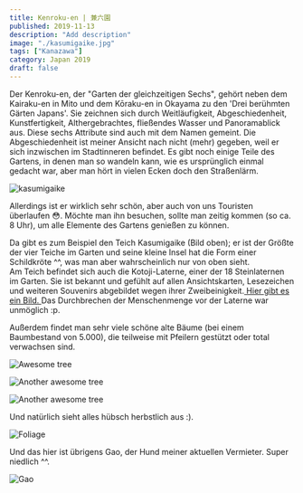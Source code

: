 ```yaml
---
title: Kenroku-en | 兼六園
published: 2019-11-13
description: "Add description"
image: "./kasumigaike.jpg"
tags: ["Kanazawa"]
category: Japan 2019
draft: false
---
```


Der Kenroku-en, der "Garten der gleichzeitigen Sechs", gehört neben dem Kairaku-en in Mito und dem Kōraku-en in Okayama zu den 'Drei berühmten Gärten Japans'. Sie zeichnen sich durch Weitläufigkeit, Abgeschiedenheit, Kunstfertigkeit, Althergebrachtes, fließendes Wasser und Panoramablick aus. Diese sechs Attribute sind auch mit dem Namen gemeint. Die Abgeschiedenheit ist meiner Ansicht nach nicht (mehr) gegeben, weil er sich inzwischen im Stadtinneren befindet. Es gibt noch einige Teile des Gartens, in denen man so wandeln kann, wie es ursprünglich einmal gedacht war, aber man hört in vielen Ecken doch den Straßenlärm.

![kasumigaike](./kasumigaike.jpg)

Allerdings ist er wirklich sehr schön, aber auch von uns Touristen überlaufen :flushed:. Möchte man ihn besuchen, sollte man zeitig kommen (so ca. 8 Uhr), um alle Elemente des Gartens genießen zu können. 

Da gibt es zum Beispiel den Teich Kasumigaike (Bild oben); er ist der Größte der vier Teiche im Garten und seine kleine Insel hat die Form einer Schildkröte ^^, was man aber wahrscheinlich nur von oben sieht.  
Am Teich befindet sich auch die Kotoji-Laterne, einer der 18 Steinlaternen im Garten. Sie ist bekannt und gefühlt auf allen Ansichtskarten, Lesezeichen und weiteren Souvenirs abgebildet wegen ihrer Zweibeinigkeit.<a href="https://www.japan-experience.de/stadt-kanazawa/der-garten-kenrokuen" target="_blank" rel="noopener noreferrer"> Hier gibt es ein Bild. </a> Das Durchbrechen der Menschenmenge vor der Laterne war unmöglich :p.

Außerdem findet man sehr viele schöne alte Bäume (bei einem Baumbestand von 5.000), die teilweise mit Pfeilern gestützt oder total verwachsen sind.

![Awesome tree](./tree_one.jpg)

![Another awesome tree](./tree_two.jpg)

![Another awesome tree](./tree_three.jpg)

Und natürlich sieht alles hübsch herbstlich aus :).

![Foliage](./foliage.jpg)

Und das hier ist übrigens Gao, der Hund meiner aktuellen Vermieter. Super niedlich ^^.

![Gao](./gao.jpg)





